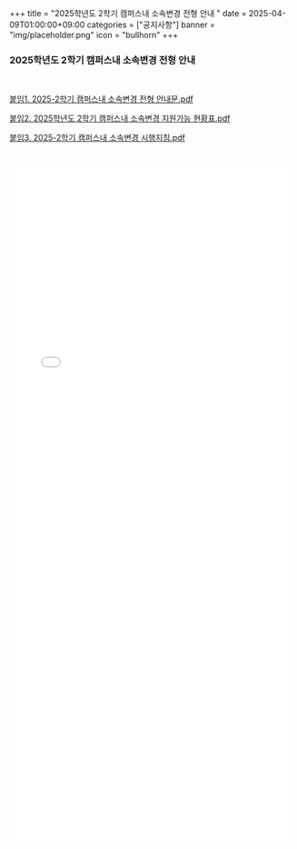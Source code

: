 +++
title = "2025학년도 2학기 캠퍼스내 소속변경 전형 안내 "
date = 2025-04-09T01:00:00+09:00
categories = ["공지사항"]
banner = "img/placeholder.png"
icon = "bullhorn"
+++
<!--more-->

### 2025학년도 2학기 캠퍼스내 소속변경 전형 안내 

<br>

[붙임1. 2025-2학기 캠퍼스내 소속변경 전형 안내문.pdf](/files/1_2025-2_Campus-Internal-Transfer-Guidelines.pdf)

[붙임2. 2025학년도 2학기 캠퍼스내 소속변경 지원가능 현황표.pdf](/files/2_2025-2_Campus-Internal-Transfer-Application-Status.pdf)

[붙임3. 2025-2학기 캠퍼스내 소속변경 시행지침.pdf](/files/3_2025-2_Campus-Internal-Transfer-Regulations.pdf)

<br>
<embed src="docs/files/1_2025-2_Campus-Internal-Transfer-Guidelines.pdf" type="application/pdf" width="98%" height="1200px" />


<br><br>

